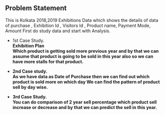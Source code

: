 ## Problem Statement
This is Kolkata 2018,2019 Exhibitions Data
which shows the details of data of purchase , Exhibition Id , Visitors Id , Product name, Payment Mode, Amount
First do study data and start with Analysis.

- 1st Case Study.<br/>
<b>Exhibition Plan<b/><br/>
Which product is getting sold more previous year and by that we can assume that product is going to be sold in this year also
so we can have more stalls for that product.

- 2nd Case study.<br/>
As we have data as Date of Purchase then we can find out which product is sold more on which day
We can find the pattern of product sell by day wise.

- 3rd Case Study.<br/>
You can do comparison of 2 year sell percentage 
which product sell increase or decrease and by that we can predict the sell in this year.
